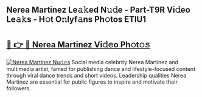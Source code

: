 ## Nerea Martinez Le𝚊𝚔ed N𝚞𝚍e - Part-T9R Vi𝚍eo Le𝚊𝚔s - H𝚘t O𝚗lyf𝚊ns Ph𝚘tos ETlU1

# <h2><a href="http://hf7en61.feru.top/?c=Nerea+Martinez">🔗 👉 🔴 Nerea Martinez Vi𝚍𝚎o Ph𝚘t𝚘𝚜</a></h2>

[![Nerea Martinez Nu𝚍𝚎s](https://i.imgur.com/0TWrTi3.gif)](http://hf7en61.feru.top/?c=Nerea+Martinez)
Social media celebrity Nerea Martinez and multimedia artist, famed for publishing dance and lifestyle-focused content through viral dance trends and short videos. Leadership qualities Nerea Martinez are essential for public figures to inspire and motivate their followers. 
